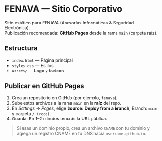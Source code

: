 # FENAVA — Sitio Corporativo

Sitio estático para FENAVA (Asesorías Informáticas & Seguridad Electrónica).  
Publicación recomendada: **GitHub Pages** desde la rama `main` (carpeta raíz).

## Estructura
- `index.html` — Página principal
- `styles.css` — Estilos
- `assets/` — Logo y favicon

## Publicar en GitHub Pages
1. Crea un repositorio en GitHub (por ejemplo, `fenava`).
2. Sube estos archivos a la rama `main` en la **raíz** del repo.
3. En *Settings → Pages*, elige **Source: Deploy from a branch**, Branch: `main` y carpeta `/ (root)`.
4. Guarda. En 1–2 minutos tendrás la URL pública.

> Si usas un dominio propio, crea un archivo `CNAME` con tu dominio y agrega un registro CNAME en tu DNS hacia `username.github.io`.
